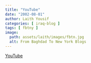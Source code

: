 ```yaml
---
title: "YouTube"
date: "2002-08-01"
author: Laith Yousif
categories: [ iraq-blog ]
tags: [ fbtny ]
image:
  path: assets/laith/images/fbtn.jpg
  alt: From Baghdad To New York Blogs
---
```


[YouTube](https://www.youtube.com/watch?v=OXIgkmYejJg)
